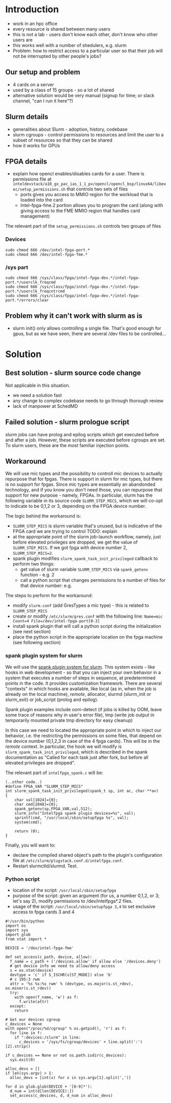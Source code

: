 

# Introduction


- work in an hpc office
- every resource is shared between many users
- this is not a lab - users don't know each other, don't know who other users are
- this works well with a number of shedulers, e.g. slurm
- Problem: how to restrict access to a particular user so that their job will not be interrupted by other people's jobs? 

## Our setup and problem

- 4 cards on a server
- used by a class of 15 groups - so a lot of shared 
- alternative solution would be very manual (signup for time; or slack channel, "can I run it here"?)


## Slurm details

- generalities about Slurm - adoption, history, codebase
- slurm cgroups - control permissions to resources and limit the user to a subset of resources so that they can be shared
- how it works for GPUs


## FPGA details

- explain how opencl enables/disables cards for a user. There is permissions file at `inteldevstack/a10_gx_pac_ias_1_1_pv/opencl/opencl_bsp/linux64/libexec/setup_permissions.sh` that controls two sets of files
  * ports gives you access to MMIO region for the workload that is loaded into the card
  * Intel-fpga-fme.2 portion allows you to program the card (along with giving access to the FME MMIO region that handles card management) 

The relevant part of the `setup_permissions.sh` controls two groups of files

### Devices

```
sudo chmod 666 /dev/intel-fpga-port.*
sudo chmod 666 /dev/intel-fpga-fme.*
```

### /sys part

```
sudo chmod 666 /sys/class/fpga/intel-fpga-dev.*/intel-fpga-port.*/userclk_freqcmd
sudo chmod 666 /sys/class/fpga/intel-fpga-dev.*/intel-fpga-port.*/userclk_freqcntrcmd
sudo chmod 666 /sys/class/fpga/intel-fpga-dev.*/intel-fpga-port.*/errors/clear
```

## Problem why it can't work with slurm as is

- slurm init() only allows controlling a single file. That's good enough for gpus, but as we have seen, there are several /dev files to be controlled... 


# Solution

## Best solution - slurm source code change

Not applicable in this situation. 
- we need a solution fast
- any change to complex codebase needs to go through thorough review
- lack of manpower at SchedMD

## Failed solution - slurm prologue script

slurm jobs can have prolog and epilog scripts which get executed before and after a job. However, these scripts are executed before cgroups are set. To slurm users, these are the 
most familiar injection points. 

## Workaround

We will use mic types and the possibility to controll mic devices to actually repurpose that for fpgas. There is support in slurm for mic types, but there is no support for
fpgas. Since mic types are essentially an abandonded technology, and if you know you don't need those, you can repurpose that support for new purpose - namely, FPGAs. 
In particular, slurm has the following variable in its source code `SLURM_STEP_MICS`, which we will co-opt to indicate to be 0,1,2 or 3, depending on the FPGA device number. 

The logic behind the workaround is: 
- `SLURM_STEP_MICS` is slurm variable that's unused, but is indicative of the FPGA card we are trying to control  TODO: explain
- at the appropriate point of the slurm job-launch workflow, namely, just before elevated privileges are dropped, we get the value of `SLURM_STEP_MICS`. If we got fpga with device number 2, `SLURM_STEP_MICS=2`.
- spank plugin modifies `slurm_spank_task_init_privileged` callback to perform two things: 
  * get value of slurm variable `SLURM_STEP_MICS` via `spank_getenv` function - e.g. 2
  * call a python script that changes permissions to a number of files for that device number: e.g. 

The steps to perform for the workaround: 
- modify `slurm.conf` (add GresTypes a mic type) - this is related to `SLURM_STEP_MICS`
- create or modify `/etc/slurm/gres.conf` with the following line: 
```Name=mic Count=4 File=/dev/intel-fpga-port[0-3]```
- install spank plugin that will call a python script during the initialization (see next section)
- place the python script in the appropriate location on the fpga machine (see following section)

### spank plugin system for slurm

We will use the [spank plugin system for slurm](https://slurm.schedmd.com/spank.html). This system exists - like hooks in web development - so that you can inject your own behavior in 
a system that executes a number of steps in sequence, at predetermined points in the code. It provides customization framework. There are several "contexts" in which hooks are available, 
like local (as in, when the job is already on the local machine), _remote_, allocator, slurmd (slurm_init or slurm_exit) or job_script (prolog and epilog). 

Spank plugin examples include oom-detect (if jobs is killed by OOM, leave some trace of reasons why in user's error file), tmp (write job output in temporarily mounted private tmp directory 
for easy cleanup)

In this case we need to located the appropriate point in which to inject our behavior, i.e. the restricting the permissions on some files, that depend on the device number (0,1,2,3 in case of the 4 fpga cards). 
This will be in the _remote_ context. In particular, the hook we will modify is `slurm_spank_task_init_privileged`, which is described in the spank documentation as 
"Called for each task just after fork, but before all elevated privileges are dropped". 

The relevant part of `intelfpga_spank.c` will be: 

```
(..other code..)
#define FPGA_VAR "SLURM_STEP_MICS"
int slurm_spank_task_init_privileged(spank_t sp, int ac, char **av)
{
    char val[1024]={0};
    char cmd[2048]={0};
    spank_getenv(sp,FPGA_VAR,val,512);
    slurm_info("Intelfpga spank plugin devices=%s", val);
    sprintf(cmd, "/usr/local/sbin/setupfpga %s", val);
    system(cmd);

    return (0);
}
```

Finally, you will want to: 

- declare the compiled shared object's path to the plugin's configuration file at `/etc/slurm/plugstack.conf.d/intelfpga.conf`. 
- Restart slurmctld/slurmd. Test.

### Python script
 
- location of the script: `/usr/local/sbin/setupfpga`
- purpose of the script: given an argument (for us, a number 0,1,2, or 3; let's say 2), modify permissions to /dev/intelfpga*.2 files. 
- usage of the script: `/usr/local/sbin/setupfpga 3,4` to set exclusive access to fpga cards 3 and 4 

```
#!/usr/bin/python
import os
import sys
import glob
from stat import *

DEVICE = '/dev/intel-fpga-fme' 

def set_access(c_path, device, allow):
  f_name = c_path + ('/devices.allow' if allow else '/devices.deny')
  # get device info we need to allow/deny access
  s = os.stat(device)
  devtype = 'c' if S_ISCHR(s[ST_MODE]) else 'b'
  # c 195:3 rwm
  attr = '%s %s:%s rwm' % (devtype, os.major(s.st_rdev), os.minor(s.st_rdev))
  try:
    with open(f_name, 'w') as f:
      f.write(attr)
  except:
    return

# Get our devices cgroup
c_devices = None
with open("/proc/%d/cgroup" % os.getpid(), 'r') as f:
  for line in f:
    if ":devices:/slurm" in line:
      c_devices = '/sys/fs/cgroup/devices' + line.split(':')[2].strip()

if c_devices == None or not os.path.isdir(c_devices):
  sys.exit(0)

alloc_devs = []
if len(sys.argv) > 1:
  alloc_devs = [int(x) for x in sys.argv[1].split(',')]

for d in glob.glob(DEVICE + '[0-9]*'):
  d_num = int(d[len(DEVICE):])
  set_access(c_devices, d, d_num in alloc_devs)
```
